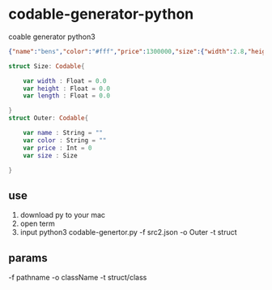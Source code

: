 # codable-generator-python
coable generator python3

```json
{"name":"bens","color":"#fff","price":1300000,"size":{"width":2.8,"height":1.7,"length":4.9}}
```

```swift
struct Size: Codable{

    var width : Float = 0.0
    var height : Float = 0.0
    var length : Float = 0.0

}
struct Outer: Codable{

    var name : String = ""
    var color : String = ""
    var price : Int = 0
    var size : Size

}
```

## use
1. download py to your mac
2. open term
3. input python3 codable-genertor.py -f src2.json -o Outer -t struct

## params
-f pathname
-o className
-t struct/class

